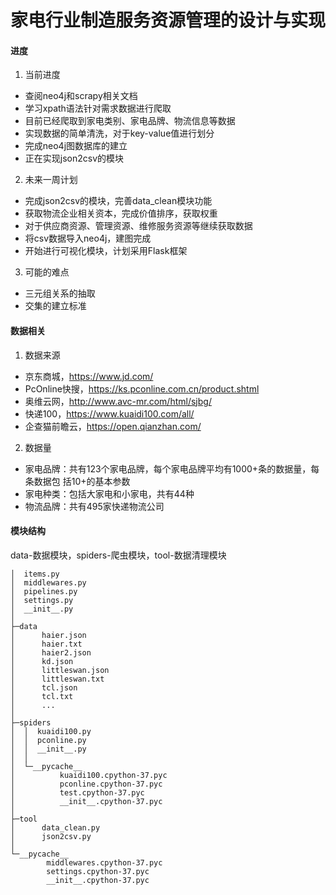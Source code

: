 # 家电行业制造服务资源管理的设计与实现

####  进度

1. 当前进度
- 查阅neo4j和scrapy相关文档
- 学习xpath语法针对需求数据进行爬取
- 目前已经爬取到家电类别、家电品牌、物流信息等数据
- 实现数据的简单清洗，对于key-value值进行划分
- 完成neo4j图数据库的建立
- 正在实现json2csv的模块
2. 未来一周计划
- 完成json2csv的模块，完善data_clean模块功能
- 获取物流企业相关资本，完成价值排序，获取权重
- 对于供应商资源、管理资源、维修服务资源等继续获取数据
- 将csv数据导入neo4j，建图完成
- 开始进行可视化模块，计划采用Flask框架
3. 可能的难点
- 三元组关系的抽取
- 交集的建立标准
  
#### 数据相关
1. 数据来源
- 京东商城，https://www.jd.com/
- PcOnline快搜，https://ks.pconline.com.cn/product.shtml
- 奥维云网，http://www.avc-mr.com/html/sjbg/
- 快递100，https://www.kuaidi100.com/all/
- 企查猫前瞻云，https://open.qianzhan.com/
2. 数据量
- 家电品牌：共有123个家电品牌，每个家电品牌平均有1000+条的数据量，每条数据包
括10+的基本参数
- 家电种类：包括大家电和小家电，共有44种
- 物流品牌：共有495家快递物流公司

#### 模块结构
data-数据模块，spiders-爬虫模块，tool-数据清理模块
```
│  items.py
│  middlewares.py
│  pipelines.py
│  settings.py
│  __init__.py
│
├─data
│      haier.json
│      haier.txt
│      haier2.json
│      kd.json
│      littleswan.json
│      littleswan.txt
│      tcl.json
│      tcl.txt
│      ...
│
├─spiders
│  │  kuaidi100.py
│  │  pconline.py
│  │  __init__.py
│  │
│  └─__pycache__
│          kuaidi100.cpython-37.pyc
│          pconline.cpython-37.pyc
│          test.cpython-37.pyc
│          __init__.cpython-37.pyc
│
├─tool
│      data_clean.py
│      json2csv.py
│
└─__pycache__
        middlewares.cpython-37.pyc
        settings.cpython-37.pyc
        __init__.cpython-37.pyc
```